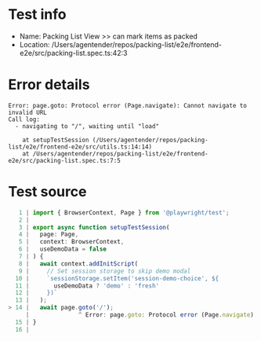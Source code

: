 # Test info

- Name: Packing List View >> can mark items as packed
- Location: /Users/agentender/repos/packing-list/e2e/frontend-e2e/src/packing-list.spec.ts:42:3

# Error details

```
Error: page.goto: Protocol error (Page.navigate): Cannot navigate to invalid URL
Call log:
  - navigating to "/", waiting until "load"

    at setupTestSession (/Users/agentender/repos/packing-list/e2e/frontend-e2e/src/utils.ts:14:14)
    at /Users/agentender/repos/packing-list/e2e/frontend-e2e/src/packing-list.spec.ts:7:5
```

# Test source

```ts
   1 | import { BrowserContext, Page } from '@playwright/test';
   2 |
   3 | export async function setupTestSession(
   4 |   page: Page,
   5 |   context: BrowserContext,
   6 |   useDemoData = false
   7 | ) {
   8 |   await context.addInitScript(
   9 |     // Set session storage to skip demo modal
  10 |     `sessionStorage.setItem('session-demo-choice', ${
  11 |       useDemoData ? 'demo' : 'fresh'
  12 |     })`
  13 |   );
> 14 |   await page.goto('/');
     |              ^ Error: page.goto: Protocol error (Page.navigate): Cannot navigate to invalid URL
  15 | }
  16 |
```
